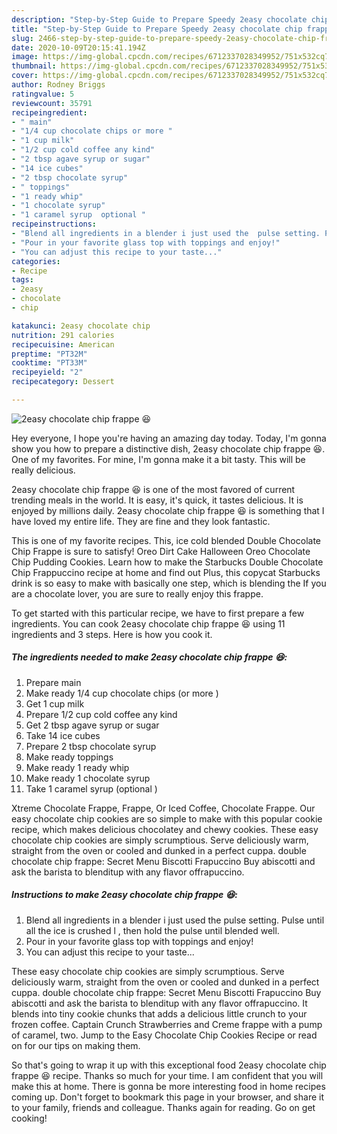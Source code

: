 ```yaml
---
description: "Step-by-Step Guide to Prepare Speedy 2easy chocolate chip frappe 😆"
title: "Step-by-Step Guide to Prepare Speedy 2easy chocolate chip frappe 😆"
slug: 2466-step-by-step-guide-to-prepare-speedy-2easy-chocolate-chip-frappe
date: 2020-10-09T20:15:41.194Z
image: https://img-global.cpcdn.com/recipes/6712337028349952/751x532cq70/2easy-chocolate-chip-frappe-😆-recipe-main-photo.jpg
thumbnail: https://img-global.cpcdn.com/recipes/6712337028349952/751x532cq70/2easy-chocolate-chip-frappe-😆-recipe-main-photo.jpg
cover: https://img-global.cpcdn.com/recipes/6712337028349952/751x532cq70/2easy-chocolate-chip-frappe-😆-recipe-main-photo.jpg
author: Rodney Briggs
ratingvalue: 5
reviewcount: 35791
recipeingredient:
- " main"
- "1/4 cup chocolate chips or more "
- "1 cup milk"
- "1/2 cup cold coffee any kind"
- "2 tbsp agave syrup or sugar"
- "14 ice cubes"
- "2 tbsp chocolate syrup"
- " toppings"
- "1 ready whip"
- "1 chocolate syrup"
- "1 caramel syrup  optional "
recipeinstructions:
- "Blend all ingredients in a blender i just used the  pulse setting. Pulse until all the ice is crushed l , then hold the pulse until blended well."
- "Pour in your favorite glass top with toppings and enjoy!"
- "You can adjust this recipe to your taste..."
categories:
- Recipe
tags:
- 2easy
- chocolate
- chip

katakunci: 2easy chocolate chip 
nutrition: 291 calories
recipecuisine: American
preptime: "PT32M"
cooktime: "PT33M"
recipeyield: "2"
recipecategory: Dessert

---
```



![2easy chocolate chip frappe 😆](https://img-global.cpcdn.com/recipes/6712337028349952/751x532cq70/2easy-chocolate-chip-frappe-😆-recipe-main-photo.jpg)

Hey everyone, I hope you're having an amazing day today. Today, I'm gonna show you how to prepare a distinctive dish, 2easy chocolate chip frappe 😆. One of my favorites. For mine, I'm gonna make it a bit tasty. This will be really delicious.

2easy chocolate chip frappe 😆 is one of the most favored of current trending meals in the world. It is easy, it's quick, it tastes delicious. It is enjoyed by millions daily. 2easy chocolate chip frappe 😆 is something that I have loved my entire life. They are fine and they look fantastic.

This is one of my favorite recipes. This, ice cold blended Double Chocolate Chip Frappe is sure to satisfy! Oreo Dirt Cake Halloween Oreo Chocolate Chip Pudding Cookies. Learn how to make the Starbucks Double Chocolate Chip Frappuccino recipe at home and find out Plus, this copycat Starbucks drink is so easy to make with basically one step, which is blending the If you are a chocolate lover, you are sure to really enjoy this frappe.


To get started with this particular recipe, we have to first prepare a few ingredients. You can cook 2easy chocolate chip frappe 😆 using 11 ingredients and 3 steps. Here is how you cook it.

<!--inarticleads1-->

##### The ingredients needed to make 2easy chocolate chip frappe 😆:

1. Prepare  main
1. Make ready 1/4 cup chocolate chips (or more )
1. Get 1 cup milk
1. Prepare 1/2 cup cold coffee any kind
1. Get 2 tbsp agave syrup or sugar
1. Take 14 ice cubes
1. Prepare 2 tbsp chocolate syrup
1. Make ready  toppings
1. Make ready 1 ready whip
1. Make ready 1 chocolate syrup
1. Take 1 caramel syrup  (optional )


Xtreme Chocolate Frappe, Frappe, Or Iced Coffee, Chocolate Frappe. Our easy chocolate chip cookies are so simple to make with this popular cookie recipe, which makes delicious chocolatey and chewy cookies. These easy chocolate chip cookies are simply scrumptious. Serve deliciously warm, straight from the oven or cooled and dunked in a perfect cuppa. double chocolate chip frappe: Secret Menu Biscotti Frapuccino Buy abiscotti and ask the barista to blenditup with any flavor offrapuccino. 

<!--inarticleads2-->

##### Instructions to make 2easy chocolate chip frappe 😆:

1. Blend all ingredients in a blender i just used the  pulse setting. Pulse until all the ice is crushed l , then hold the pulse until blended well.
1. Pour in your favorite glass top with toppings and enjoy!
1. You can adjust this recipe to your taste...


These easy chocolate chip cookies are simply scrumptious. Serve deliciously warm, straight from the oven or cooled and dunked in a perfect cuppa. double chocolate chip frappe: Secret Menu Biscotti Frapuccino Buy abiscotti and ask the barista to blenditup with any flavor offrapuccino. It blends into tiny cookie chunks that adds a delicious little crunch to your frozen coffee. Captain Crunch Strawberries and Creme frappe with a pump of caramel, two. Jump to the Easy Chocolate Chip Cookies Recipe or read on for our tips on making them. 

So that's going to wrap it up with this exceptional food 2easy chocolate chip frappe 😆 recipe. Thanks so much for your time. I am confident that you will make this at home. There is gonna be more interesting food in home recipes coming up. Don't forget to bookmark this page in your browser, and share it to your family, friends and colleague. Thanks again for reading. Go on get cooking!
